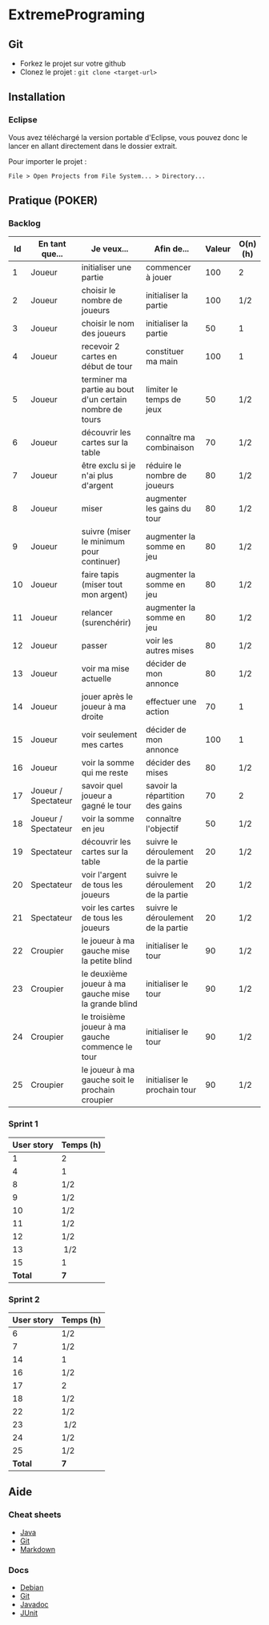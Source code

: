 # ExtremePrograming

## Git

* Forkez le projet sur votre github
* Clonez le projet : `git clone <target-url>`

## Installation

### Eclipse

Vous avez téléchargé la version portable d'Eclipse, vous pouvez donc le lancer en allant directement dans le dossier extrait.

Pour importer le projet :
```
File > Open Projects from File System... > Directory...
```
## Pratique (POKER)

### Backlog

Id | En tant que... | Je veux... | Afin de... | Valeur | O(n) (h)
--- | --- | --- | --- | --- | ---
1 | Joueur | initialiser une partie | commencer à jouer | 100 | 2
2 | Joueur | choisir le nombre de joueurs | initialiser la partie | 100 | 1/2
3 | Joueur | choisir le nom des joueurs | initialiser la partie | 50 | 1
4 | Joueur | recevoir 2 cartes en début de tour | constituer ma main | 100 | 1
5 | Joueur | terminer ma partie au bout d'un certain nombre de tours | limiter le temps de jeux | 50 | 1/2
6 | Joueur | découvrir les cartes sur la table | connaître ma combinaison | 70 | 1/2
7 | Joueur | être exclu si je n'ai plus d'argent | réduire le nombre de joueurs | 80 | 1/2
8 | Joueur | miser | augmenter les gains du tour | 80 | 1/2
9 | Joueur | suivre (miser le minimum pour continuer) | augmenter la somme en jeu | 80 | 1/2
10 | Joueur | faire tapis (miser tout mon argent) | augmenter la somme en jeu | 80 | 1/2
11 | Joueur | relancer (surenchérir) | augmenter la somme en jeu | 80 | 1/2
12 | Joueur | passer | voir les autres mises | 80 | 1/2
13 | Joueur | voir ma mise actuelle | décider de mon annonce | 80 | 1/2
14 | Joueur | jouer après le joueur à ma droite | effectuer une action | 70 | 1
15 | Joueur | voir seulement mes cartes | décider de mon annonce | 100 | 1
16 | Joueur | voir la somme qui me reste | décider des mises | 80 | 1/2
17 | Joueur / Spectateur | savoir quel joueur a gagné le tour | savoir la répartition des gains | 70 | 2
18 | Joueur / Spectateur | voir la somme en jeu | connaître l'objectif | 50 | 1/2
19 | Spectateur | découvrir les cartes sur la table | suivre le déroulement de la partie | 20 | 1/2
20 | Spectateur | voir l'argent de tous les joueurs | suivre le déroulement de la partie | 20 | 1/2
21 | Spectateur | voir les cartes de tous les joueurs | suivre le déroulement de la partie | 20 | 1/2
22 | Croupier | le joueur à ma gauche mise la petite blind | initialiser le tour | 90 | 1/2
23 | Croupier | le deuxième joueur à ma gauche mise la grande blind | initialiser le tour | 90 | 1/2
24 | Croupier | le troisième joueur à ma gauche commence le tour | initialiser le tour | 90 | 1/2
25 | Croupier | le joueur à ma gauche soit le prochain croupier | initialiser le prochain tour | 90 | 1/2

### Sprint 1

User story | Temps (h)
--- | ---
1 | 2
4 | 1
8 | 1/2
9 | 1/2
10 | 1/2
11 | 1/2
12 | 1/2
13 | 1/2
15 | 1
**Total** | **7**

### Sprint 2

User story | Temps (h)
--- | ---
6 | 1/2
7 | 1/2
14 | 1
16 | 1/2
17 | 2
18 | 1/2
22 | 1/2
23 | 1/2
24 | 1/2
25 | 1/2
**Total** | **7**


## Aide

### Cheat sheets

* [Java](https://introcs.cs.princeton.edu/java/11cheatsheet/ "Java Programing Cheatsheet")
* [Git](https://www.git-tower.com/blog/posts/git-cheat-sheet "Git Tower")
* [Markdown](https://github.com/adam-p/markdown-here/wiki/Markdown-Cheatsheet "Markdown Cheat Sheet by Adam Pritchard")

### Docs

* [Debian](https://www.debian.org/doc/manuals/refcard/refcard "Debian Doc")
* [Git](https://git-scm.com/documentation "Git SCM doc")
* [Javadoc](https://docs.oracle.com/javase/8/docs/api/ "Java 8 Doc")
* [JUnit](http://junit.org/junit4/javadoc/latest/ "JUnit Doc")
